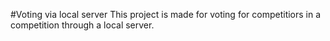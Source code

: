 #Voting via local server
This project is made for voting for competitiors in a competition through a local server.
